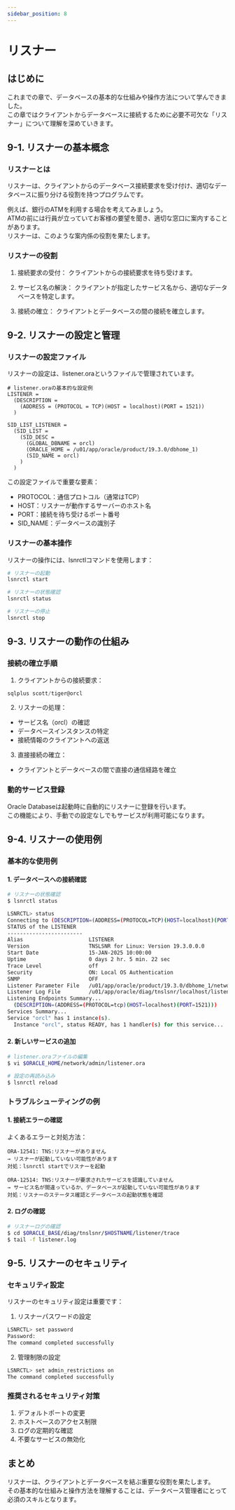 ```yaml
---
sidebar_position: 8
---
```


# リスナー

## はじめに

これまでの章で、データベースの基本的な仕組みや操作方法について学んできました。  
この章ではクライアントからデータベースに接続するために必要不可欠な「リスナー」について理解を深めていきます。

## 9-1. リスナーの基本概念

### リスナーとは

リスナーは、クライアントからのデータベース接続要求を受け付け、適切なデータベースに振り分ける役割を持つプログラムです。

例えば、銀行のATMを利用する場合を考えてみましょう。  
ATMの前には行員が立っていてお客様の要望を聞き、適切な窓口に案内することがあります。  
リスナーは、このような案内係の役割を果たします。

### リスナーの役割

1. 接続要求の受付：
クライアントからの接続要求を待ち受けます。

2. サービス名の解決：
クライアントが指定したサービス名から、適切なデータベースを特定します。

3. 接続の確立：
クライアントとデータベースの間の接続を確立します。

## 9-2. リスナーの設定と管理

### リスナーの設定ファイル

リスナーの設定は、listener.oraというファイルで管理されています。

```
# listener.oraの基本的な設定例
LISTENER =
  (DESCRIPTION =
    (ADDRESS = (PROTOCOL = TCP)(HOST = localhost)(PORT = 1521))
  )

SID_LIST_LISTENER =
  (SID_LIST =
    (SID_DESC =
      (GLOBAL_DBNAME = orcl)
      (ORACLE_HOME = /u01/app/oracle/product/19.3.0/dbhome_1)
      (SID_NAME = orcl)
    )
  )
```

この設定ファイルで重要な要素：

- PROTOCOL：通信プロトコル（通常はTCP）
- HOST：リスナーが動作するサーバーのホスト名
- PORT：接続を待ち受けるポート番号
- SID_NAME：データベースの識別子

### リスナーの基本操作

リスナーの操作には、lsnrctlコマンドを使用します：

```bash
# リスナーの起動
lsnrctl start

# リスナーの状態確認
lsnrctl status

# リスナーの停止
lsnrctl stop
```

## 9-3. リスナーの動作の仕組み

### 接続の確立手順

1. クライアントからの接続要求：
```sql
sqlplus scott/tiger@orcl
```

2. リスナーの処理：
- サービス名（orcl）の確認
- データベースインスタンスの特定
- 接続情報のクライアントへの返送

3. 直接接続の確立：
- クライアントとデータベースの間で直接の通信経路を確立

### 動的サービス登録

Oracle Databaseは起動時に自動的にリスナーに登録を行います。  
この機能により、手動での設定なしでもサービスが利用可能になります。

## 9-4. リスナーの使用例

### 基本的な使用例

#### 1. データベースへの接続確認

```bash
# リスナーの状態確認
$ lsnrctl status

LSNRCTL> status
Connecting to (DESCRIPTION=(ADDRESS=(PROTOCOL=TCP)(HOST=localhost)(PORT=1521)))
STATUS of the LISTENER
------------------------
Alias                     LISTENER
Version                   TNSLSNR for Linux: Version 19.3.0.0.0
Start Date                15-JAN-2025 10:00:00
Uptime                    0 days 2 hr. 5 min. 22 sec
Trace Level               off
Security                  ON: Local OS Authentication
SNMP                      OFF
Listener Parameter File   /u01/app/oracle/product/19.3.0/dbhome_1/network/admin/listener.ora
Listener Log File         /u01/app/oracle/diag/tnslsnr/localhost/listener/alert/log.xml
Listening Endpoints Summary...
  (DESCRIPTION=(ADDRESS=(PROTOCOL=tcp)(HOST=localhost)(PORT=1521)))
Services Summary...
Service "orcl" has 1 instance(s).
  Instance "orcl", status READY, has 1 handler(s) for this service...
```

#### 2. 新しいサービスの追加

```bash
# listener.oraファイルの編集
$ vi $ORACLE_HOME/network/admin/listener.ora

# 設定の再読み込み
$ lsnrctl reload
```

### トラブルシューティングの例

#### 1. 接続エラーの確認

よくあるエラーと対処方法：

```
ORA-12541: TNS:リスナーがありません
→ リスナーが起動していない可能性があります
対処：lsnrctl startでリスナーを起動

ORA-12514: TNS:リスナーが要求されたサービスを認識していません
→ サービス名が間違っているか、データベースが起動していない可能性があります
対処：リスナーのステータス確認とデータベースの起動状態を確認
```

#### 2. ログの確認

```bash
# リスナーログの確認
$ cd $ORACLE_BASE/diag/tnslsnr/$HOSTNAME/listener/trace
$ tail -f listener.log
```

## 9-5. リスナーのセキュリティ

### セキュリティ設定

リスナーのセキュリティ設定は重要です：

1. リスナーパスワードの設定
```bash
LSNRCTL> set password
Password: 
The command completed successfully
```

2. 管理制限の設定
```bash
LSNRCTL> set admin_restrictions on
The command completed successfully
```

### 推奨されるセキュリティ対策

1. デフォルトポートの変更
2. ホストベースのアクセス制限
3. ログの定期的な確認
4. 不要なサービスの無効化

## まとめ

リスナーは、クライアントとデータベースを結ぶ重要な役割を果たします。  
その基本的な仕組みと操作方法を理解することは、データベース管理者にとって必須のスキルとなります。

